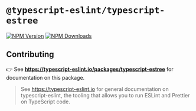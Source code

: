 # `@typescript-eslint/typescript-estree`

[![NPM Version](https://img.shields.io/npm/v/@typescript-eslint/typescript-estree.svg?style=flat-square)](https://www.npmjs.com/package/@typescript-eslint/utils)
[![NPM Downloads](https://img.shields.io/npm/dm/@typescript-eslint/typescript-estree.svg?style=flat-square)](https://www.npmjs.com/package/@typescript-eslint/utils)

## Contributing

👉 See **<https://typescript-eslint.io/packages/typescript-estree>** for documentation on this package.

> See <https://typescript-eslint.io> for general documentation on typescript-eslint, the tooling that allows you to run ESLint and Prettier on TypeScript code.

